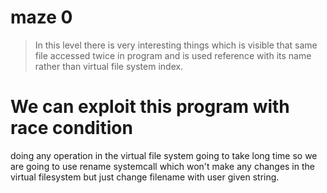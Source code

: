 # maze 0 

> In this level there is very interesting things which is visible that same file accessed twice in program and
> is used reference with its name rather than virtual file system index.

# We can exploit this program with race condition

doing any operation in the virtual file system going to take long time
so we are going to use rename systemcall which won't make any changes
in the virtual filesystem but just change filename with user given 
string.
